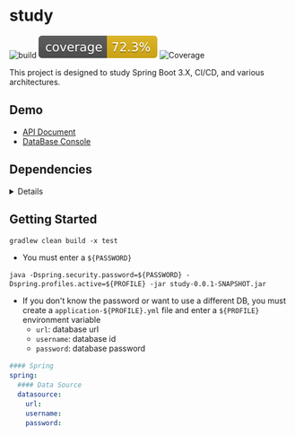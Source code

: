 # study
![build](https://github.com/now-start/study/actions/workflows/build.yml/badge.svg)
![Coverage](.github/badges/jacoco.svg)
![Coverage](https://github.com/LGUPLUS-IPTV-MSA/payment-service/blob/gh-pages/jacoco.svg)

This project is designed to study Spring Boot 3.X, CI/CD, and various architectures.

## Demo
* [API Document](https://study.nowstart.org)
* [DataBase Console](https://study.nowstart.org/h2-console)

## Dependencies
<details>
<summary>Details</summary>

* Java 17
* Spring-Boot 3.0.4
* Mapstruct 1.5.3
* SpringDoc 2.0.4
* Querydsl 5.0.0
* Jasypt 3.0.5
* Jwt 0.9.1
* Jacoco plugin
* DB
  * H2
  * MariaDB

</details>

## Getting Started
```shell
gradlew clean build -x test
```
* You must enter a `${PASSWORD}`
```shell
java -Dspring.security.password=${PASSWORD} -Dspring.profiles.active=${PROFILE} -jar study-0.0.1-SNAPSHOT.jar
```

* If you don't know the password or want to use a different DB, you must create a `application-${PROFILE}.yml` file and
  enter a `${PROFILE}` environment variable
  * `url`: database url
  * `username`: database id
  * `password`: database password
```yaml
#### Spring
spring:
  #### Data Source
  datasource:
    url: 
    username: 
    password: 
```
